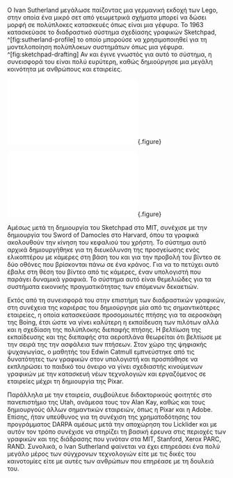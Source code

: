 
Ο Ivan Sutherland μεγάλωσε παίζοντας μια γερμανική εκδοχή των Lego, στην οποία ένα μικρό σετ από γεωμετρικά σχήματα μπορεί να δώσει μορφή σε πολύπλοκες κατασκευές όπως είναι μια γέφυρα. Το 1963 κατασκεύασε το διαδραστικό σύστημα σχεδίασης γραφικών Sketchpad,
^[fig:sutherland-profile] 
το οποίο μπορούσε να χρησιμοποιηθεί για τη μοντελοποίηση πολύπλοκων συστημάτων όπως μια γέφυρα.
^[fig:sketchpad-drafting] 
Αν και έγινε γνωστός για αυτό το σύστημα, η συνεισφορά του είναι πολύ ευρύτερη, καθώς δημιούργησε μια μεγάλη κοινότητα με ανθρώπους και εταιρείες.

![](sutherland-profile.md){.figure}

![](sketchpad-drafting.md){.figure}

Αμέσως μετά τη δημιουργία του Sketchpad στο MIT, συνέχισε με την δημιουργία του Sword of Damocles στο Harvard, όπου τα γραφικά ακολουθούν την κίνηση του κεφαλιού του χρήστη. Το σύστημα αυτό αρχικά δημιουργήθηκε για τη διευκόλυνση της προσγείωσης ενός ελικοπτέρου με κάμερες στη βάση του και για την προβολή του βίντεο σε δύο οθόνες που βρίσκονται πάνω σε ένα κράνος. Για να το πετύχει αυτό έβαλε στη θέση του βίντεο από τις κάμερες, έναν υπολογιστή που παράγει δυναμικά γραφικά. Το σύστημα αυτό είναι θεμελιώδες για τα συστήματα εικονικής πραγματικότητας των επόμενων δεκαετιών. 


Εκτός από τη συνεισφορά του στην επιστήμη των διαδραστικών γραφικών, στη συνέχεια της καριέρας του δημιούργησε μία από τις σημαντικότερες εταιρείες, η οποία κατασκεύασε προσομοιωτές πτήσης για τα αεροσκάφη της Boing, έτσι ώστε να γίνει καλύτερη η εκπαίδευση των πιλότων αλλά και η σχεδίαση της πολύπλοκης διεπαφής πτήσης. Η βελτίωση της εκπαίδευσης και της διεπαφής στα αεροπλάνα θεωρείται ότι βελτίωσε με την σειρά της την ασφάλεια των πτήσεων. Στον χώρο της ψηφιακής ψυχαγωγίας, ο μαθητής του Edwin Catmull εμπνεύστηκε από τις δυνατότητες των γραφικών στον υπολογιστή και προσπάθησε να εκπληρώσει το παιδικό του όνειρο να γίνει σχεδιαστής κινούμενων γραφικών με την κατασκευή νέων τεχνολογιών και εργαζόμενος σε εταιρείες μέχρι τη δημιουργία της Pixar. 


Παράλληλα με την εταιρεία, συμβούλευε διδακτορικούς φοιτητές στο πανεπιστήμιο της Utah, ανάμεσα τους τον Alan Kay, καθώς και τους δημιουργούς άλλων
σημαντικών εταιρειών, όπως η Pixar και η Adobe. Επίσης, ήταν υπεύθυνος για τη συνέχιση της χρηματοδότησης του προγράμματος DARPA αμέσως μετά την αποχώρηση του Licklider και με αυτόν τον τρόπο συνέχισε να στηρίζει τη βασική έρευνα στις περιοχές των γραφικών και της διάδρασης που γινόταν στα MIT, Stanford, Xerox PARC, RAND. Συνολικά, ο Ivan Sutherland φαίνεται να έχει επηρεάσει ένα πολύ μεγάλο μέρος των σύγχρονων τεχνολογιών είτε με τις δικές του καινοτομίες είτε με αυτές των ανθρώπων που επηρέασε με τη δουλειά του.


